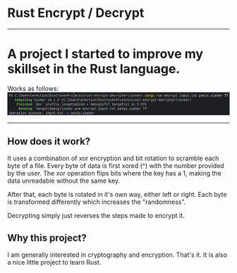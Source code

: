 # Rust Encrypt / Decrypt

---

# A project I started to improve my skillset in the Rust language.
Works as follows:
![img.png](img.png)

---

## How does it work?
It uses a combination of xor encryption and bit rotation to scramble each byte of a file. Every byte of data is first xored (^) with the number provided by the user. The xor operation flips bits where the key has a 1, making the data unreadable without the same key.
 
After that, each byte is rotated in it's own way, either left or right. Each byte is transformed differently which increases the "randomness".

Decrypting simply just reverses the steps made to encrypt it.

## Why this project?
I am generally interested in cryptography and encryption. That's it. It is also a nice little project to learn Rust.

